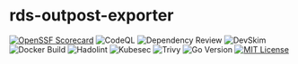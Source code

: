 # rds-outpost-exporter

[![OpenSSF Scorecard](https://api.securityscorecards.dev/projects/github.com/dungpham91/rds-outpost-exporter/badge)](https://securityscorecards.dev/viewer/?uri=github.com/dungpham91/rds-outpost-exporter)
![CodeQL](https://github.com/dungpham91/rds-outpost-exporter/actions/workflows/codeql.yml/badge.svg?branch=main)
![Dependency Review](https://github.com/dungpham91/rds-outpost-exporter/actions/workflows/dependency-review.yml/badge.svg?event=pull_request)
![DevSkim](https://github.com/dungpham91/rds-outpost-exporter/actions/workflows/devskim.yml/badge.svg?branch=main)
![Docker Build](https://github.com/dungpham91/rds-outpost-exporter/actions/workflows/docker-build.yml/badge.svg?branch=main)
![Hadolint](https://github.com/dungpham91/rds-outpost-exporter/actions/workflows/hadolint.yml/badge.svg?branch=main)
![Kubesec](https://github.com/dungpham91/rds-outpost-exporter/actions/workflows/kubesec.yml/badge.svg?branch=main)
![Trivy](https://github.com/dungpham91/rds-outpost-exporter/actions/workflows/trivy.yml/badge.svg?branch=main)
![Go Version](https://img.shields.io/github/go-mod/go-version/dungpham91/rds-outpost-exporter)
[![MIT License](https://img.shields.io/badge/License-MIT-blue.svg)](https://github.com/dungpham91/rds-outpost-exporter/blob/main/LICENSE)

